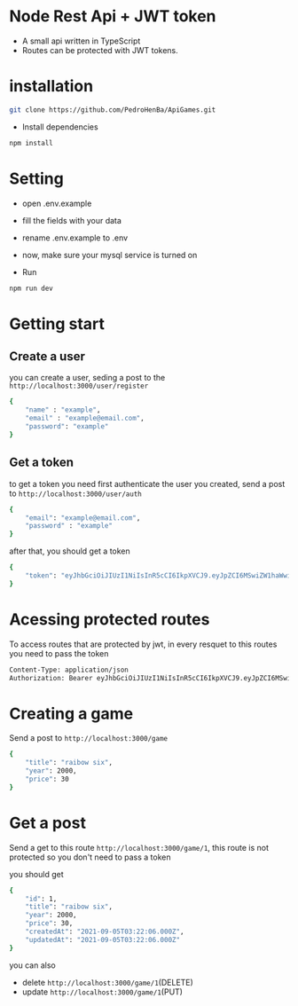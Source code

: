 <h1>Node Rest Api + JWT token</h1>

- A small api written in TypeScript
- Routes can be protected with JWT tokens.

<h1>installation</h1>

```bash
git clone https://github.com/PedroHenBa/ApiGames.git
```
- Install dependencies

```bash
npm install
```

<h1>Setting</h1>

- open .env.example
- fill the fields with your data
- rename .env.example to .env

- now, make sure your mysql service is turned on

- Run

```bash
npm run dev
```

<h1>Getting start</h1>

<h2>Create a user</h2>

you can create a user, seding a post to the `http://localhost:3000/user/register`

```bash
{
    "name" : "example",
    "email" : "example@email.com",
    "password": "example"
}
```
<h2>Get a token</h2>

to get a token you need first authenticate the user you created, send a post to `http://localhost:3000/user/auth`

```bash
{
    "email": "example@email.com",
    "password" : "example"
}
```

after that, you should get a token

```bash
{
    "token": "eyJhbGciOiJIUzI1NiIsInR5cCI6IkpXVCJ9.eyJpZCI6MSwiZW1haWwiOiJtYXJpYUBlbWFpbC5jb20iLCJpYXQiOjE2MzExMTAwMjYsImV4cCI6MTYzMTExNzIyNn0.1ZPQwBzmI_HTss5oCSpXtZKHuKtmDTyagCst0x4-GCY"
}
```

<h1>Acessing protected routes</h1>

To access routes that are protected by jwt, in every resquet to this routes you need to pass the token

```bash
Content-Type: application/json
Authorization: Bearer eyJhbGciOiJIUzI1NiIsInR5cCI6IkpXVCJ9.eyJpZCI6MSwiZW1haWwiOiJtYXJpYUBlbWFpbC5jb20iLCJpYXQiOjE2MzExMTAwMjYsImV4cCI6MTYzMTExNzIyNn0.1ZPQwBzmI_HTss5oCSpXtZKHuKtmDTyagCst0x4-GCY
```

<h1>Creating a game</h1>

Send a post to `http://localhost:3000/game`

```bash
{
    "title": "raibow six",
    "year": 2000,
    "price": 30
}
```
<h1>Get a post</h1>

Send a get to this route `http://localhost:3000/game/1`, this route is not protected so you don't need to pass a token

you should get

```bash
{
    "id": 1,
    "title": "raibow six",
    "year": 2000,
    "price": 30,
    "createdAt": "2021-09-05T03:22:06.000Z",
    "updatedAt": "2021-09-05T03:22:06.000Z"
}
```

you can also

- delete `http://localhost:3000/game/1`(DELETE)
- update `http://localhost:3000/game/1`(PUT)
